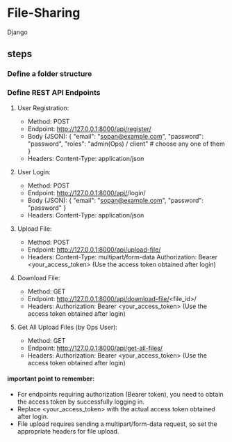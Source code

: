 # File-Sharing
Django


## steps

###  Define a folder structure


### Define REST API Endpoints

1. User Registration:
    - Method: POST
    - Endpoint: http://127.0.0.1:8000/api/register/
    - Body (JSON):
        {
            "email": "sopan@example.com",
            "password": "password",
            "roles": "admin(Ops) / client"              # choose any one of them
        }
    - Headers:
        Content-Type: application/json


2. User Login:
    - Method: POST
    - Endpoint: http://127.0.0.1:8000/api/<User-Type>/login/
    - Body (JSON):
        {
            "email": "sopan@example.com",
            "password": "password"
        }
    - Headers:
        Content-Type: application/json


3. Upload File:
    - Method: POST
    - Endpoint: http://127.0.0.1:8000/api/upload-file/
    - Headers:
        Content-Type: multipart/form-data
        Authorization: Bearer <your_access_token> (Use the access token obtained after login)


4. Download File:
    - Method: GET
    - Endpoint: http://127.0.0.1:8000/api/download-file/<file_id>/
    - Headers:
        Authorization: Bearer <your_access_token> (Use the access token obtained after login)


5. Get All Upload Files (by Ops User):
    - Method: GET
    - Endpoint: http://127.0.0.1:8000/api/get-all-files/
    - Headers:
        Authorization: Bearer <your_access_token> (Use the access token obtained after login)


#### important point to remember:
- For endpoints requiring authorization (Bearer token), you need to obtain the access token by successfully logging in.
- Replace <your_access_token> with the actual access token obtained after login.
- File upload requires sending a multipart/form-data request, so set the appropriate headers for file upload.



